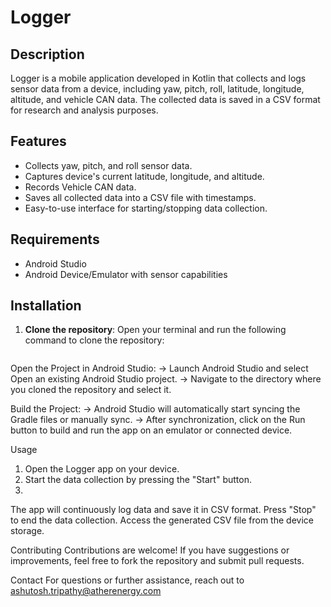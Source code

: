 # Logger

## Description
Logger is a mobile application developed in Kotlin that collects and logs sensor data from a device, including yaw, pitch, roll, latitude, longitude, altitude, and vehicle CAN data.
The collected data is saved in a CSV format for research and analysis purposes.

## Features
- Collects yaw, pitch, and roll sensor data.
- Captures device's current latitude, longitude, and altitude.
- Records Vehicle CAN data.
- Saves all collected data into a CSV file with timestamps.
- Easy-to-use interface for starting/stopping data collection.

## Requirements
- Android Studio
- Android Device/Emulator with sensor capabilities 

## Installation

1. **Clone the repository**: 
   Open your terminal and run the following command to clone the repository:
   ```bash git clone https://github.com/Ashutosh-AE/Logger.git

   
Open the Project in Android Studio:
-> Launch Android Studio and select Open an existing Android Studio project.
-> Navigate to the directory where you cloned the repository and select it.

Build the Project:
-> Android Studio will automatically start syncing the Gradle files or manually sync.
-> After synchronization, click on the Run button to build and run the app on an emulator or connected device.

Usage
1) Open the Logger app on your device.
2) Start the data collection by pressing the "Start" button.
3) 
The app will continuously log data and save it in CSV format.
Press "Stop" to end the data collection.
Access the generated CSV file from the device storage.

Contributing
Contributions are welcome! If you have suggestions or improvements, feel free to fork the repository and submit pull requests.

Contact
For questions or further assistance, reach out to ashutosh.tripathy@atherenergy.com
